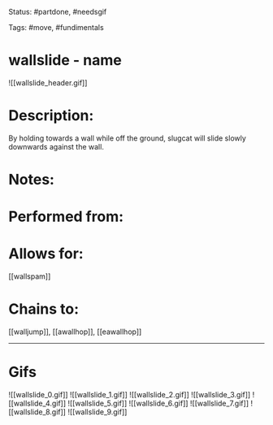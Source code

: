 Status: #partdone, #needsgif

Tags: #move, #fundimentals

# wallslide - name
![[wallslide_header.gif]]
# Description:
By holding towards a wall while off the ground, slugcat will slide slowly downwards against the wall.

# Notes:


# Performed from:


# Allows for:
[[wallspam]]

# Chains to:
[[walljump]], [[awallhop]], [[eawallhop]]

___
# Gifs
![[wallslide_0.gif]]
![[wallslide_1.gif]]
![[wallslide_2.gif]]
![[wallslide_3.gif]]
![[wallslide_4.gif]]
![[wallslide_5.gif]]
![[wallslide_6.gif]]
![[wallslide_7.gif]]
![[wallslide_8.gif]]
![[wallslide_9.gif]]